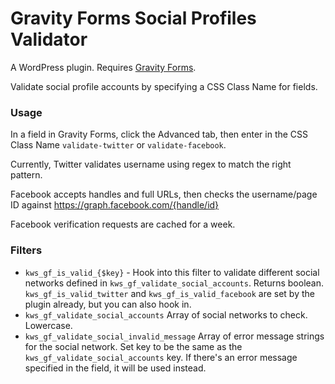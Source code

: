 Gravity Forms Social Profiles Validator
=======================================

A WordPress plugin. Requires [Gravity Forms](https://gravityview.co/gravityforms).

Validate social profile accounts by specifying a CSS Class Name for fields.

### Usage

In a field in Gravity Forms, click the Advanced tab, then enter in the CSS Class Name `validate-twitter` or `validate-facebook`.

Currently, Twitter validates username using regex to match the right pattern.

Facebook accepts handles and full URLs, then checks the username/page ID against https://graph.facebook.com/{handle/id}

Facebook verification requests are cached for a week.

### Filters

* `kws_gf_is_valid_{$key}` - Hook into this filter to validate different social networks defined in `kws_gf_validate_social_accounts`. Returns boolean. `kws_gf_is_valid_twitter` and `kws_gf_is_valid_facebook` are set by the plugin already, but you can also hook in.
* `kws_gf_validate_social_accounts` Array of social networks to check. Lowercase.
* `kws_gf_validate_social_invalid_message` Array of error message strings for the social network. Set key to be the same as the `kws_gf_validate_social_accounts` key. If there's an error message specified in the field, it will be used instead.
